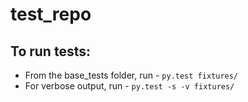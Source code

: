# test_repo

## To run tests: 
- From the base_tests folder, run - `py.test fixtures/` 
- For verbose output, run - `py.test -s -v fixtures/`                                                    
